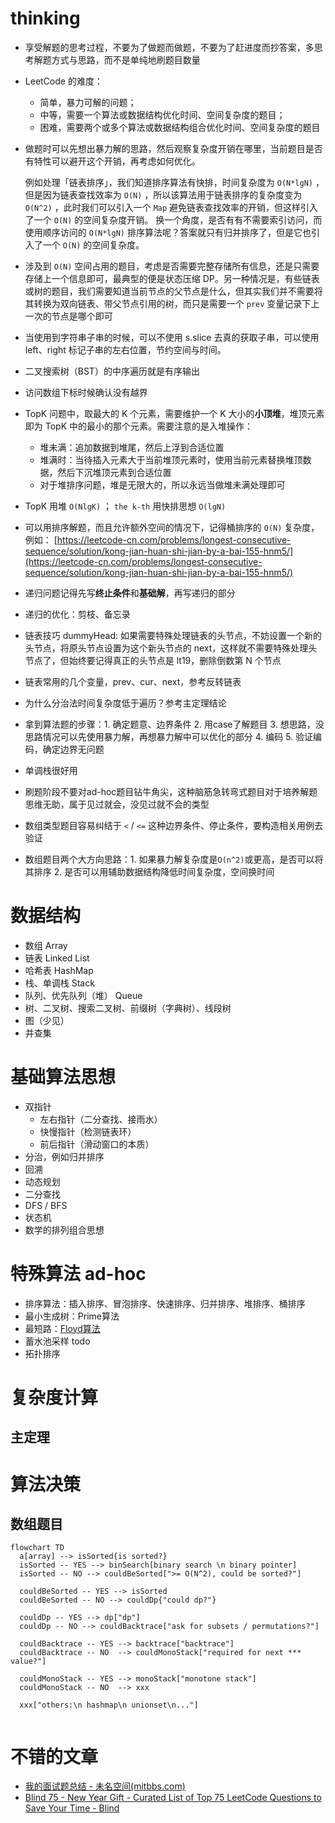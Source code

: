 # thinking

- 享受解题的思考过程，不要为了做题而做题，不要为了赶进度而抄答案，多思考解题方式与思路，而不是单纯地刷题目数量

- LeetCode 的难度：
  - 简单，暴力可解的问题；
  - 中等，需要一个算法或数据结构优化时间、空间复杂度的题目；
  - 困难，需要两个或多个算法或数据结构组合优化时间、空间复杂度的题目

- 做题时可以先想出暴力解的思路，然后观察复杂度开销在哪里，当前题目是否有特性可以避开这个开销，再考虑如何优化。

  例如处理「链表排序」，我们知道排序算法有快排，时间复杂度为 `O(N*lgN)` ，但是因为链表查找效率为 `O(N)` ，所以该算法用于链表排序的复杂度变为 `O(N^2)` ，此时我们可以引入一个 `Map` 避免链表查找效率的开销，但这样引入了一个 `O(N)` 的空间复杂度开销。
  换一个角度，是否有有不需要索引访问，而使用顺序访问的 `O(N*lgN)` 排序算法呢？答案就只有归并排序了，但是它也引入了一个 `O(N)` 的空间复杂度。

- 涉及到 `O(N)` 空间占用的题目，考虑是否需要完整存储所有信息，还是只需要存储上一个信息即可，最典型的便是状态压缩 DP。另一种情况是，有些链表或树的题目，我们需要知道当前节点的父节点是什么，但其实我们并不需要将其转换为双向链表、带父节点引用的树，而只是需要一个 `prev` 变量记录下上一次的节点是哪个即可

- 当使用到字符串子串的时候，可以不使用 s.slice 去真的获取子串，可以使用 left、right 标记子串的左右位置，节约空间与时间。

- 二叉搜索树（BST）的中序遍历就是有序输出

- 访问数组下标时候确认没有越界

- TopK 问题中，取最大的 K 个元素，需要维护一个 K 大小的**小顶堆**，堆顶元素即为 TopK 中的最小的那个元素。需要注意的是入堆操作：
  - 堆未满：追加数据到堆尾，然后上浮到合适位置
  - 堆满时：当待插入元素大于当前堆顶元素时，使用当前元素替换堆顶数据，然后下沉堆顶元素到合适位置
  - 对于堆排序问题，堆是无限大的，所以永远当做堆未满处理即可

- TopK 用堆 `O(NlgK)` ； `the k-th` 用快排思想 `O(lgN)`

- 可以用排序解题，而且允许额外空间的情况下，记得桶排序的 `O(N)` 复杂度，例如： [https://leetcode-cn.com/problems/longest-consecutive-sequence/solution/kong-jian-huan-shi-jian-by-a-bai-155-hnm5/](https://leetcode-cn.com/problems/longest-consecutive-sequence/solution/kong-jian-huan-shi-jian-by-a-bai-155-hnm5/)

- 递归问题记得先写**终止条件**和**基础解**，再写递归的部分

- 递归的优化：剪枝、备忘录

- 链表技巧 dummyHead: 如果需要特殊处理链表的头节点，不妨设置一个新的头节点，将原头节点设置为这个新头节点的 next，这样就不需要特殊处理头节点了，但始终要记得真正的头节点是 lt19，删除倒数第 N 个节点

- 链表常用的几个变量，prev、cur、next，参考反转链表

- 为什么分治法时间复杂度低于遍历？参考主定理结论

- 拿到算法题的步骤：1. 确定题意、边界条件 2. 用case了解题目 3. 想思路，没思路情况可以先使用暴力解，再想暴力解中可以优化的部分 4. 编码 5. 验证编码，确定边界无问题

- 单调栈很好用

- 刷题阶段不要对ad-hoc题目钻牛角尖，这种脑筋急转弯式题目对于培养解题思维无助，属于见过就会，没见过就不会的类型

- 数组类型题目容易纠结于 `<` / `<=` 这种边界条件、停止条件，要构造相关用例去验证

- 数组题目两个大方向思路：1. 如果暴力解复杂度是`O(n^2)`或更高，是否可以将其排序 2. 是否可以用辅助数据结构降低时间复杂度，空间换时间

# 数据结构

- 数组 Array
- 链表 Linked List
- 哈希表 HashMap
- 栈、单调栈 Stack
- 队列、优先队列（堆） Queue
- 树、二叉树、搜索二叉树、前缀树（字典树）、线段树
- 图（少见）
- 并查集

# 基础算法思想

- 双指针
  - 左右指针（二分查找、接雨水）
  - 快慢指针（检测链表环）
  - 前后指针（滑动窗口的本质）
- 分治，例如归并排序
- 回溯
- 动态规划
- 二分查找
- DFS / BFS
- 状态机
- 数学的排列组合思想

# 特殊算法 ad-hoc

- 排序算法：插入排序、冒泡排序、快速排序、归并排序、堆排序、桶排序
- 最小生成树：Prime算法
- 最短路：[Floyd算法](https://zhuanlan.zhihu.com/p/72248451)
- 蓄水池采样 todo
- 拓扑排序

# 复杂度计算

## 主定理

# 算法决策

## 数组题目

```mermaid
flowchart TD
  a[array] --> isSorted{is sorted?}
  isSorted -- YES --> binSearch[binary search \n binary pointer]
  isSorted -- NO --> couldBeSorted[">= O(N^2), could be sorted?"]
  
  couldBeSorted -- YES --> isSorted
  couldBeSorted -- NO --> couldDp{"could dp?"}
  
  couldDp -- YES --> dp["dp"]
  couldDp -- NO --> couldBacktrace["ask for subsets / permutations?"]
  
  couldBacktrace -- YES --> backtrace["backtrace"]
  couldBacktrace -- NO  --> couldMonoStack["required for next *** value?"]
  
  couldMonoStack -- YES --> monoStack["monotone stack"]
  couldMonoStack -- NO  --> xxx
  
  xxx["others:\n hashmap\n unionset\n..."]
  
```

# 不错的文章

- [我的面试题总结 - 未名空间(mitbbs.com)](http://www.mitbbs.co.nz/article_t/JobHunting/32564237.html)
- [Blind 75 - New Year Gift - Curated List of Top 75 LeetCode Questions to Save Your Time - Blind](https://www.teamblind.com/post/New-Year-Gift---Curated-List-of-Top-75-LeetCode-Questions-to-Save-Your-Time-OaM1orEU)